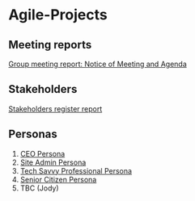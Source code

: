 # Agile-Projects

## Meeting reports
[Group meeting report: Notice of Meeting and Agenda](https://github.com/jo3al3x/Agile-Projects/blob/main/docs/Group%20Meeting%20Report%20template.docx)

## Stakeholders
[Stakeholders register report](https://github.com/jo3al3x/Agile-Projects/blob/main/docs/Stakeholder%20register%20sample%20-%20Copy.docx)


## Personas 
1. [CEO Persona](https://github.com/jo3al3x/Agile-Projects/blob/main/docs/PERSONA-Ceo.pdf)
2. [Site Admin Persona](https://github.com/jo3al3x/Agile-Projects/blob/main/docs/PERSONA%20Site%20Admin.pdf)
3. [Tech Savvy Professional Persona](https://github.com/jo3al3x/Agile-Projects/blob/main/docs/PERSONA%20-%20Tech%20Savvy%20Professional%20(1).pdf)
4. [Senior Citizen Persona](https://github.com/jo3al3x/Agile-Projects/blob/main/docs/PERSONA%20-%20Senior%20Citizen.pdf)
5. TBC (Jody)
